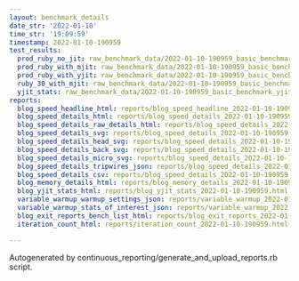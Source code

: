 ```yaml
---
layout: benchmark_details
date_str: '2022-01-10'
time_str: '19:09:59'
timestamp: 2022-01-10-190959
test_results:
  prod_ruby_no_jit: raw_benchmark_data/2022-01-10-190959_basic_benchmark_prod_ruby_no_jit.json
  prod_ruby_with_mjit: raw_benchmark_data/2022-01-10-190959_basic_benchmark_prod_ruby_with_mjit.json
  prod_ruby_with_yjit: raw_benchmark_data/2022-01-10-190959_basic_benchmark_prod_ruby_with_yjit.json
  ruby_30_with_mjit: raw_benchmark_data/2022-01-10-190959_basic_benchmark_ruby_30_with_mjit.json
  yjit_stats: raw_benchmark_data/2022-01-10-190959_basic_benchmark_yjit_stats.json
reports:
  blog_speed_headline_html: reports/blog_speed_headline_2022-01-10-190959.html
  blog_speed_details_html: reports/blog_speed_details_2022-01-10-190959.html
  blog_speed_details_raw_details_html: reports/blog_speed_details_2022-01-10-190959.raw_details.html
  blog_speed_details_svg: reports/blog_speed_details_2022-01-10-190959.svg
  blog_speed_details_head_svg: reports/blog_speed_details_2022-01-10-190959.head.svg
  blog_speed_details_back_svg: reports/blog_speed_details_2022-01-10-190959.back.svg
  blog_speed_details_micro_svg: reports/blog_speed_details_2022-01-10-190959.micro.svg
  blog_speed_details_tripwires_json: reports/blog_speed_details_2022-01-10-190959.tripwires.json
  blog_speed_details_csv: reports/blog_speed_details_2022-01-10-190959.csv
  blog_memory_details_html: reports/blog_memory_details_2022-01-10-190959.html
  blog_yjit_stats_html: reports/blog_yjit_stats_2022-01-10-190959.html
  variable_warmup_warmup_settings_json: reports/variable_warmup_2022-01-10-190959.warmup_settings.json
  variable_warmup_stats_of_interest_json: reports/variable_warmup_2022-01-10-190959.stats_of_interest.json
  blog_exit_reports_bench_list_html: reports/blog_exit_reports_2022-01-10-190959.bench_list.html
  iteration_count_html: reports/iteration_count_2022-01-10-190959.html

---
```

Autogenerated by continuous_reporting/generate_and_upload_reports.rb script.
